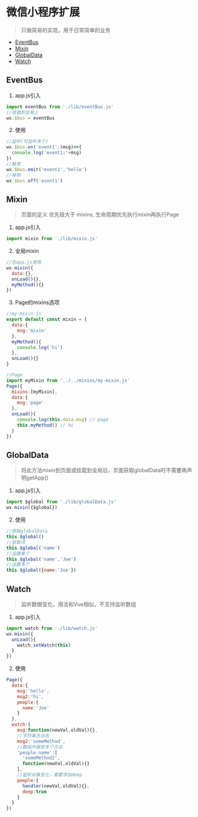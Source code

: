 # 微信小程序扩展
> 只做简易的实现，用于日常简单的业务

* [EventBus](#EventBus)
* [Mixin](#Mixin)
* [GlobalData](#GlobalData)
* [Watch](#Watch)

## EventBus
1. app.js引入
```javascript
import eventBus from './lib/eventBus.js'
//挂载到全局上
wx.$bus = eventBus
```
2. 使用
```javascript
//监听(可监听多个)
wx.$bus.on('event1',(msg)=>{
  console.log('event1:'+msg)
})
//触发
wx.$bus.emit('event1','hello')
//移除
wx.$bus.off('event1')
```

## Mixin
> 页面的定义 优先级大于 mixins, 生命周期优先执行mixin再执行Page
1. app.js引入
```javascript
import mixin from './lib/mixin.js'
```
2. 全局mixin
```javascript
//在app.js使用
wx.mixin({
  data:{},
  onLoad(){},
  myMethod(){}
})
```

3. Page的mixins选项
```javascript
//my-mixin.js
export default const mixin = {
  data:{
    msg:'mixin'
  },
  myMethod(){
    console.log('hi')
  },
  onLoad(){}
}
```
```javascript
//Page
import myMixin from '../../mixins/my-mixin.js'
Page({
  mixins:[myMixin],
  data:{
    msg:'page'
  },
  onLoad(){
    console.log(this.data.msg) // page
    this.myMethod() // hi
  }
})
```
## GlobalData
> 将此方法mixin到页面或挂载到全局后，页面获取globalData时不需要再声明getApp()
1. app.js引入
```javascript
import $global from './lib/globalData.js'
wx.mixin({$global})
```
2. 使用
```javascript
//获取globalData
this.$global()
//获取项
this.$global('name')
//设置单个
this.$global('name','Joe')
//设置多个
this.$global({name:'Joe'})
```
## Watch
> 监听数据变化，用法和Vue相似，不支持监听数组
1. app.js引入
```javascript
import watch from './lib/watch.js'
wx.mixin({
  onLoad(){
    watch.setWatch(this)
  }
})
```
2. 使用
```javascript
Page({
  data:{
    msg:'hello',
    msg2:'hi',
    people:{
      name:'Joe'
    }
  },
  watch:{
    msg:function(newVal,oldVal){},
    //字符串方法名
    msg2:'someMethod',
    //数组内接受多个方法
    'people.name':[
      'someMethod2',
      function(newVal,oldVal){}
    ],
    //监听对象变化，需要添加deep
    people:{
      handler(newVal,oldVal){},
      deep:true
    }
  }
})
```
